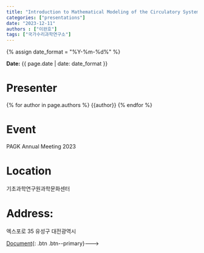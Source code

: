 ```yaml
---
title: "Introduction to Mathematical Modeling of the Circulatory System"
categories: ["presentations"]
date: "2023-12-11"
authors : ["이완호"]
tags: ["국가수리과학연구소"]
---
```

{% assign date_format = "%Y-%m-%d%" %}
<p class="page__date">
  <strong><i class="fas fa-fw fa-calendar-alt" aria-hidden="true"></i>Date:</strong> 
  <time class="dt-published" datetime="{{ page.date}}">{{ page.date | date: date_format }}</time>
</p>

# Presenter
{% for author in page.authors %}
{{author}} 
{% endfor %}


# Event
PAGK Annual Meeting 2023

# Location
기초과학연구원과학문화센터
# Address:
  엑스포로 35
  유성구
  대전광역시

[Document](/assets/presentations/2023-PAGK-WHL.pdf){: .btn .btn--primary}--->
